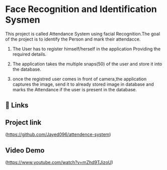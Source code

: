 

# Face Recognition and Identification Sysmen

This project is called Attendance System using facial Recognition.The goal of the project is to identify the Person and mark their attendacce.
1. The User has to register himself/herself in the application Providing the required details.
2. The application takes the multiple snaps(50) of the user and store it into the database.

3. once the registred user comes in front of camera,the application captures the image, send it to already stored image in database and marks the Attendance
if the user is present in the database.

## 🔗 Links
## Project link
(https://github.com/Jayed096/attendence-system)

## Video Demo
(https://www.youtube.com/watch?v=mZhd9TJizoU)


